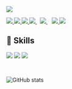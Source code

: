![](https://komarev.com/ghpvc/?username=FlutterBoyfriend)




<a href="https://api.whatsapp.com/send?phone=2349068732878&text=Hello%20Dammy,%20I%20got%20your%20contact%20from%20your%20Github%20profile" alt="Connect on Whatsapp"> 
    <img src="https://img.shields.io/badge/WHATSAPP-%2325D366.svg?&style=for-the-badge&logo=whatsapp&logoColor=white" /> 
</a>
<a href="https://www.twitter.com/@ichie200" alt="Follow Me on Twitter"> 
    <img src="https://img.shields.io/badge/twitter-%231DA1F2.svg?&style=for-the-badge&logo=twitter&logoColor=white" />
</a>
<a href="https://www.instagram.com/@ichie209" alt="Follow Me on Instagram"> 
    <img src="https://img.shields.io/badge/instagram-%23D14831.svg?&style=for-the-badge&logo=instagram&logoColor=white" />
</a>
<a href="https://https://skype.com/live:.cid.c6159aa18ce5059f" alt="Follow Me on Twitter"> 
    <img src="https://img.shields.io/badge/skype-%231DA1F2.svg?&style=for-the-badge&logo=skype&logoColor=white" />
</a>
</a>&nbsp;
<a href="mailto: formatable2018@gmail.com@gmail.com">
  <img src="https://img.shields.io/badge/email me-%23D14836.svg?&style=for-the-badge&logo=gmail&logoColor=white" />
</a>&nbsp;&nbsp;
<a href="https:t.me/ichie200 alt="messsage on Telegram"> 
    <img src="https://img.shields.io/badge/telegram-%231DA1F2.svg?&style=for-the-badge&logo=telegram&logoColor=blue" />
</a>
 <a href="https:www.linkedin.com/in/dammy-richie-506a60224 alt="messsage on linkedln"> 
    <img src="https://img.shields.io/badge/linkedln-%231DA1F2.svg?&style=for-the-badge&logo=telegram&logoColor=blue" />
</a>                                                                                                                    

## 🚀 Skills

<img src="https://img.shields.io/badge/javascript-%23F7DF1E.svg?&style=for-the-badge&logo=javascript&logoColor=white" /> <img src="https://img.shields.io/badge/kotlin-%FA26A0.svg?&style=for-the-badge&logo=kotlin&logoColor=white" /> <img src="https://img.shields.io/badge/flutter-%2302569B.svg?&style=for-the-badge&logo=flutter&logoColor=white" />

<br>

![GitHub stats](https://github-readme-stats.vercel.app/api?username=ichie2&show_icons=true)
